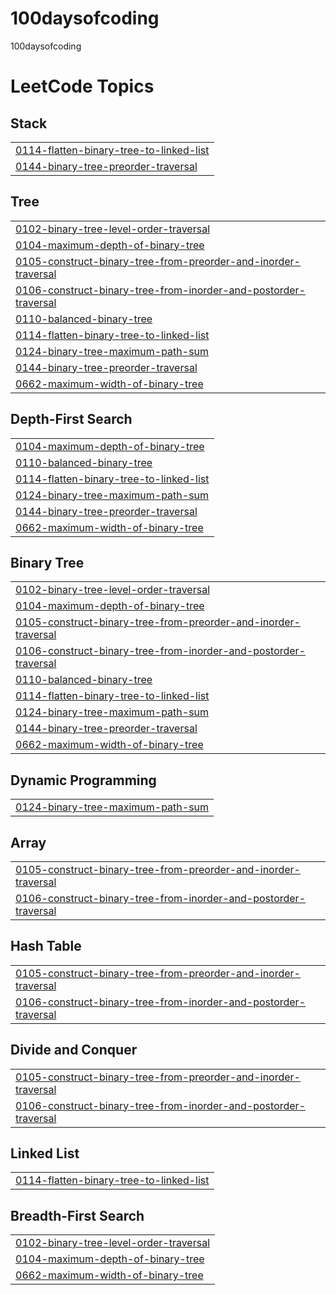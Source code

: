 # 100daysofcoding
100daysofcoding

<!---LeetCode Topics Start-->
# LeetCode Topics
## Stack
|  |
| ------- |
| [0114-flatten-binary-tree-to-linked-list](https://github.com/saswatisamal/100daysofcoding/tree/master/0114-flatten-binary-tree-to-linked-list) |
| [0144-binary-tree-preorder-traversal](https://github.com/saswatisamal/100daysofcoding/tree/master/0144-binary-tree-preorder-traversal) |
## Tree
|  |
| ------- |
| [0102-binary-tree-level-order-traversal](https://github.com/saswatisamal/100daysofcoding/tree/master/0102-binary-tree-level-order-traversal) |
| [0104-maximum-depth-of-binary-tree](https://github.com/saswatisamal/100daysofcoding/tree/master/0104-maximum-depth-of-binary-tree) |
| [0105-construct-binary-tree-from-preorder-and-inorder-traversal](https://github.com/saswatisamal/100daysofcoding/tree/master/0105-construct-binary-tree-from-preorder-and-inorder-traversal) |
| [0106-construct-binary-tree-from-inorder-and-postorder-traversal](https://github.com/saswatisamal/100daysofcoding/tree/master/0106-construct-binary-tree-from-inorder-and-postorder-traversal) |
| [0110-balanced-binary-tree](https://github.com/saswatisamal/100daysofcoding/tree/master/0110-balanced-binary-tree) |
| [0114-flatten-binary-tree-to-linked-list](https://github.com/saswatisamal/100daysofcoding/tree/master/0114-flatten-binary-tree-to-linked-list) |
| [0124-binary-tree-maximum-path-sum](https://github.com/saswatisamal/100daysofcoding/tree/master/0124-binary-tree-maximum-path-sum) |
| [0144-binary-tree-preorder-traversal](https://github.com/saswatisamal/100daysofcoding/tree/master/0144-binary-tree-preorder-traversal) |
| [0662-maximum-width-of-binary-tree](https://github.com/saswatisamal/100daysofcoding/tree/master/0662-maximum-width-of-binary-tree) |
## Depth-First Search
|  |
| ------- |
| [0104-maximum-depth-of-binary-tree](https://github.com/saswatisamal/100daysofcoding/tree/master/0104-maximum-depth-of-binary-tree) |
| [0110-balanced-binary-tree](https://github.com/saswatisamal/100daysofcoding/tree/master/0110-balanced-binary-tree) |
| [0114-flatten-binary-tree-to-linked-list](https://github.com/saswatisamal/100daysofcoding/tree/master/0114-flatten-binary-tree-to-linked-list) |
| [0124-binary-tree-maximum-path-sum](https://github.com/saswatisamal/100daysofcoding/tree/master/0124-binary-tree-maximum-path-sum) |
| [0144-binary-tree-preorder-traversal](https://github.com/saswatisamal/100daysofcoding/tree/master/0144-binary-tree-preorder-traversal) |
| [0662-maximum-width-of-binary-tree](https://github.com/saswatisamal/100daysofcoding/tree/master/0662-maximum-width-of-binary-tree) |
## Binary Tree
|  |
| ------- |
| [0102-binary-tree-level-order-traversal](https://github.com/saswatisamal/100daysofcoding/tree/master/0102-binary-tree-level-order-traversal) |
| [0104-maximum-depth-of-binary-tree](https://github.com/saswatisamal/100daysofcoding/tree/master/0104-maximum-depth-of-binary-tree) |
| [0105-construct-binary-tree-from-preorder-and-inorder-traversal](https://github.com/saswatisamal/100daysofcoding/tree/master/0105-construct-binary-tree-from-preorder-and-inorder-traversal) |
| [0106-construct-binary-tree-from-inorder-and-postorder-traversal](https://github.com/saswatisamal/100daysofcoding/tree/master/0106-construct-binary-tree-from-inorder-and-postorder-traversal) |
| [0110-balanced-binary-tree](https://github.com/saswatisamal/100daysofcoding/tree/master/0110-balanced-binary-tree) |
| [0114-flatten-binary-tree-to-linked-list](https://github.com/saswatisamal/100daysofcoding/tree/master/0114-flatten-binary-tree-to-linked-list) |
| [0124-binary-tree-maximum-path-sum](https://github.com/saswatisamal/100daysofcoding/tree/master/0124-binary-tree-maximum-path-sum) |
| [0144-binary-tree-preorder-traversal](https://github.com/saswatisamal/100daysofcoding/tree/master/0144-binary-tree-preorder-traversal) |
| [0662-maximum-width-of-binary-tree](https://github.com/saswatisamal/100daysofcoding/tree/master/0662-maximum-width-of-binary-tree) |
## Dynamic Programming
|  |
| ------- |
| [0124-binary-tree-maximum-path-sum](https://github.com/saswatisamal/100daysofcoding/tree/master/0124-binary-tree-maximum-path-sum) |
## Array
|  |
| ------- |
| [0105-construct-binary-tree-from-preorder-and-inorder-traversal](https://github.com/saswatisamal/100daysofcoding/tree/master/0105-construct-binary-tree-from-preorder-and-inorder-traversal) |
| [0106-construct-binary-tree-from-inorder-and-postorder-traversal](https://github.com/saswatisamal/100daysofcoding/tree/master/0106-construct-binary-tree-from-inorder-and-postorder-traversal) |
## Hash Table
|  |
| ------- |
| [0105-construct-binary-tree-from-preorder-and-inorder-traversal](https://github.com/saswatisamal/100daysofcoding/tree/master/0105-construct-binary-tree-from-preorder-and-inorder-traversal) |
| [0106-construct-binary-tree-from-inorder-and-postorder-traversal](https://github.com/saswatisamal/100daysofcoding/tree/master/0106-construct-binary-tree-from-inorder-and-postorder-traversal) |
## Divide and Conquer
|  |
| ------- |
| [0105-construct-binary-tree-from-preorder-and-inorder-traversal](https://github.com/saswatisamal/100daysofcoding/tree/master/0105-construct-binary-tree-from-preorder-and-inorder-traversal) |
| [0106-construct-binary-tree-from-inorder-and-postorder-traversal](https://github.com/saswatisamal/100daysofcoding/tree/master/0106-construct-binary-tree-from-inorder-and-postorder-traversal) |
## Linked List
|  |
| ------- |
| [0114-flatten-binary-tree-to-linked-list](https://github.com/saswatisamal/100daysofcoding/tree/master/0114-flatten-binary-tree-to-linked-list) |
## Breadth-First Search
|  |
| ------- |
| [0102-binary-tree-level-order-traversal](https://github.com/saswatisamal/100daysofcoding/tree/master/0102-binary-tree-level-order-traversal) |
| [0104-maximum-depth-of-binary-tree](https://github.com/saswatisamal/100daysofcoding/tree/master/0104-maximum-depth-of-binary-tree) |
| [0662-maximum-width-of-binary-tree](https://github.com/saswatisamal/100daysofcoding/tree/master/0662-maximum-width-of-binary-tree) |
<!---LeetCode Topics End-->